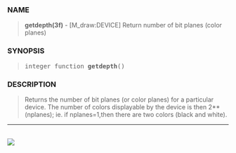 <?
<body>
  <a name="top" id="top"></a>
  <div id="Container">
    <div id="Content">
      <div class="c133">
      </div><a name="0"></a>
      <h3><a name="0">NAME</a></h3>
      <blockquote>
        <b>getdepth(3f)</b> - [M_draw:DEVICE] Return number of bit planes (color planes) <b></b>
      </blockquote><a name="contents" id="contents"></a>
      <h3><a name="3">SYNOPSIS</a></h3>
      <blockquote>
        <pre>
integer function <b>getdepth</b>()
</pre>
      </blockquote><a name="2"></a>
      <h3><a name="2">DESCRIPTION</a></h3>
      <blockquote>
        Returns the number of bit planes (or color planes) for a particular device. The number of colors displayable by the device is then 2**(nplanes); ie.
        if nplanes=1,then there are two colors (black and white).
      </blockquote>
      <hr />
      <br />
      <div class="c133"><img src="../images/getdepth.3m_draw.gif" /></div>
    </div>
  </div>
</body>
